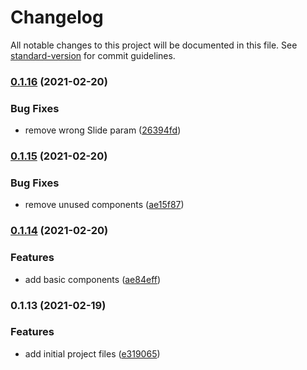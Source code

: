 # Changelog

All notable changes to this project will be documented in this file. See [standard-version](https://github.com/conventional-changelog/standard-version) for commit guidelines.

### [0.1.16](https://github.com/guidroid/savedmoney.app/compare/v0.1.15...v0.1.16) (2021-02-20)


### Bug Fixes

* remove wrong Slide param ([26394fd](https://github.com/guidroid/savedmoney.app/commit/26394fdf423e357545a8cca5dbcaeb28e14c9931))

### [0.1.15](https://github.com/guidroid/savedmoney.app/compare/v0.1.14...v0.1.15) (2021-02-20)


### Bug Fixes

* remove unused components ([ae15f87](https://github.com/guidroid/savedmoney.app/commit/ae15f8787eb766b7381d7f94da09e90bd0cad140))

### [0.1.14](https://github.com/guidroid/savedmoney.app/compare/v0.1.13...v0.1.14) (2021-02-20)


### Features

* add basic components ([ae84eff](https://github.com/guidroid/savedmoney.app/commit/ae84effddcde84ea17b43d8f8c5dc67d5b36a99b))

### 0.1.13 (2021-02-19)


### Features

* add initial project files ([e319065](https://github.com/guidroid/savedmoney.app/commit/e3190657493e44f815e78dfb188721878bfd0246))

